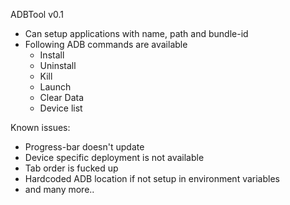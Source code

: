 ADBTool v0.1
- Can setup applications with name, path and bundle-id
- Following ADB commands are available
  - Install
  - Uninstall
  - Kill
  - Launch
  - Clear Data
  - Device list


Known issues:
- Progress-bar doesn't update
- Device specific deployment is not available
- Tab order is fucked up
- Hardcoded ADB location if not setup in environment variables
- and many more..